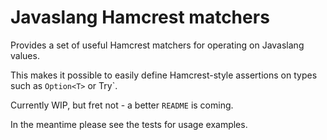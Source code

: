 Javaslang Hamcrest matchers
===========================

Provides a set of useful Hamcrest matchers for operating on Javaslang values.

This makes it possible to easily define Hamcrest-style assertions on types such as 
`Option<T>` or Try<T>`.

Currently WIP, but fret not - a better `README` is coming.

In the meantime please see the tests for usage examples.
